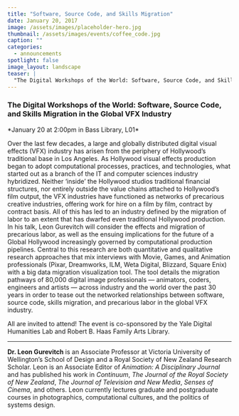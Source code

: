 ```yaml
---
title: "Software, Source Code, and Skills Migration"
date: January 20, 2017
image: /assets/images/placeholder-hero.jpg
thumbnail: /assets/images/events/coffee_code.jpg
caption: ""
categories: 
  - announcements
spotlight: false 
image_layout: landscape
teaser: |
  "The Digital Workshops of the World: Software, Source Code, and Skills Migration in the Global VFX Industry January 20 at 2:00pm in Bass Library, L01 Over the last few decades, a large and globally..."
---
```


<h3>The Digital Workshops of the World: Software, Source Code, and Skills Migration in the Global VFX Industry</h3>
*January 20 at 2:00pm in Bass Library, L01*

Over the last few decades, a large and globally distributed digital visual effects (VFX) industry has arisen from the periphery of Hollywood’s traditional base in Los Angeles. As Hollywood visual effects production began to adopt computational processes, practices, and technologies, what started out as a branch of the IT and computer sciences industry hybridized. Neither ‘inside’ the Hollywood studios traditional financial structures, nor entirely outside the value chains attached to Hollywood’s film output, the VFX industries have functioned as networks of precarious creative industries, offering work for hire on a film by film, contract by contract basis. All of this has led to an industry defined by the migration of labor to an extent that has dwarfed even traditional Hollywood production. In his talk, Leon Gurevitch will consider the effects and migration of precarious labor, as well as the ensuing implications for the future of a Global Hollywood increasingly governed by computational production pipelines. Central to this research are both quantitative and qualitative research approaches that mix interviews with Movie, Games, and Animation professionals (Pixar, Dreamworks, ILM, Weta Digital, Blizzard, Square Enix) with a big data migration visualization tool. The tool details the migration pathways of 80,000 digital image professionals — animators, coders, engineers and artists — across industry and the world over the past 30 years in order to tease out the networked relationships between software, source code, skills migration, and precarious labor in the global VFX industry.
   
All are invited to attend! The event is co-sponsored by the Yale Digital Humanities Lab and Robert B. Haas Family Arts Library.

---

**Dr. Leon Gurevitch** is an Associate Professor at Victoria University of Wellington’s School of Design and a Royal Society of New Zealand Research Scholar. Leon is an Associate Editor of *Animation: A Disciplinary Journal* and has published his work in *Continuum*, *The Journal of the Royal Society of New Zealand*, *The Journal of Television and New Media*, *Senses of Cinema*, and others. Leon currently lectures graduate and postgraduate courses in photographics, computational cultures, and the politics of systems design.